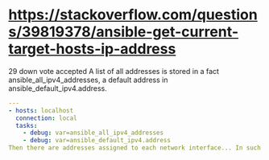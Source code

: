 

# https://stackoverflow.com/questions/39819378/ansible-get-current-target-hosts-ip-address



29
down vote
accepted
A list of all addresses is stored in a fact ansible_all_ipv4_addresses, a default address in ansible_default_ipv4.address.

```yaml
---
- hosts: localhost
  connection: local
  tasks:
    - debug: var=ansible_all_ipv4_addresses
    - debug: var=ansible_default_ipv4.address
Then there are addresses assigned to each network interface... In such cases you can display all the facts and find the one that has the value you want to use.
```